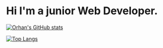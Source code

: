 # Hi I'm a junior Web Developer.

[![Orhan's GitHub stats](https://github-readme-stats.vercel.app/api?username=OrhanKadirov)](https://github.com/anuraghazra/github-readme-stats)

[![Top Langs](https://github-readme-stats.vercel.app/api/top-langs/?username=OrhanKadirov&layout=compact)](https://github.com/anuraghazra/github-readme-stats)

